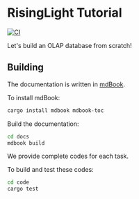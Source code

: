 # RisingLight Tutorial

[![CI](https://github.com/singularity-data/risinglight-tutorial/workflows/CI/badge.svg?branch=main)](https://github.com/singularity-data/risinglight-tutorial/actions)

Let's build an OLAP database from scratch!

## Building

The documentation is written in [mdBook][mdBook].

[mdBook]: https://github.com/rust-lang/mdBook

To install mdBook:

```sh
cargo install mdbook mdbook-toc
```

Build the documentation:

```sh
cd docs
mdbook build
```

We provide complete codes for each task. 

To build and test these codes:

```sh
cd code
cargo test
```
